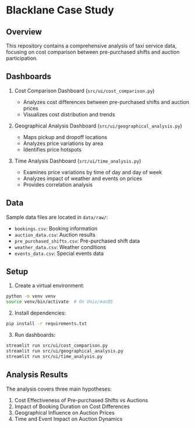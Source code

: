 # Blacklane Case Study

## Overview
This repository contains a comprehensive analysis of taxi service data, focusing on cost comparison between pre-purchased shifts and auction participation.

## Dashboards
1. Cost Comparison Dashboard (`src/ui/cost_comparison.py`)
   - Analyzes cost differences between pre-purchased shifts and auction prices
   - Visualizes cost distribution and trends

2. Geographical Analysis Dashboard (`src/ui/geographical_analysis.py`)
   - Maps pickup and dropoff locations
   - Analyzes price variations by area
   - Identifies price hotspots

3. Time Analysis Dashboard (`src/ui/time_analysis.py`)
   - Examines price variations by time of day and day of week
   - Analyzes impact of weather and events on prices
   - Provides correlation analysis

## Data
Sample data files are located in `data/raw/`:
- `bookings.csv`: Booking information
- `auction_data.csv`: Auction results
- `pre_purchased_shifts.csv`: Pre-purchased shift data
- `weather_data.csv`: Weather conditions
- `events_data.csv`: Special events data

## Setup
1. Create a virtual environment:
```bash
python -m venv venv
source venv/bin/activate  # On Unix/macOS
```

2. Install dependencies:
```bash
pip install -r requirements.txt
```

3. Run dashboards:
```bash
streamlit run src/ui/cost_comparison.py
streamlit run src/ui/geographical_analysis.py
streamlit run src/ui/time_analysis.py
```

## Analysis Results
The analysis covers three main hypotheses:
1. Cost Effectiveness of Pre-purchased Shifts vs Auctions
2. Impact of Booking Duration on Cost Differences
3. Geographical Influence on Auction Prices
4. Time and Event Impact on Auction Dynamics
